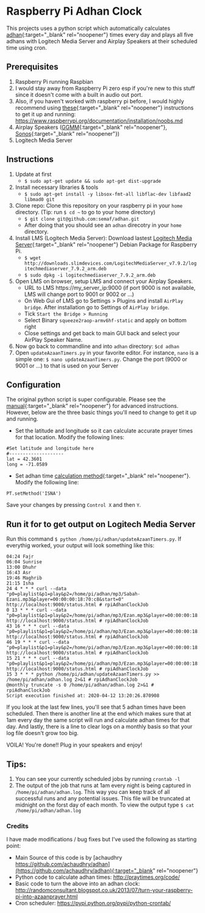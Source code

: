 # Raspberry Pi Adhan Clock
This projects uses a python script which automatically calculates [adhan](https://en.wikipedia.org/wiki/Adhan){:target="_blank" rel="noopener"} times every day and plays all five adhans with Logitech Media Server and Airplay Speakers at their scheduled time using cron.

## Prerequisites
1. Raspberry Pi running Raspbian
  1. I would stay away from Raspberry Pi zero esp if you're new to this stuff since it doesn't come with a built in audio out port.
  2. Also, if you haven't worked with raspberry pi before, I would highly recommend using [these](https://www.raspberrypi.org/documentation/installation/noobs.md){:target="_blank" rel="noopener"} instructions to get it up and running: https://www.raspberrypi.org/documentation/installation/noobs.md
2. Airplay Speakers ([GGMM](https://amzn.to/2RwiA4B){:target="_blank" rel="noopener"}, [Sonos](https://amzn.to/2XqB4al){:target="_blank" rel="noopener"})
3. Logitech Media Server

## Instructions
1. Update at first
    * `$ sudo apt-get update && sudo apt-get dist-upgrade`
2. Install necessary libraries & tools
    * `$ sudo apt-get install -y libsox-fmt-all libflac-dev libfaad2 libmad0 git`
3. Clone repo: Clone this repository on your raspberry pi in your `home` directory. (Tip: run `$ cd ~` to go to your home directory)
    * `$ git clone git@github.com:semaf/adhan.git`
    * After doing that you should see an `adhan` direcotry in your `home` directory.
4. Install LMS (Logitech Media Server): Download lastest [Logitech Media Server](http://downloads.slimdevices.com/LogitechMediaServer_v7.9.2/logitechmediaserver_7.9.2_arm.deb){:target="_blank" rel="noopener"} Debian Package for Raspberry Pi.
    * `$ wget http://downloads.slimdevices.com/LogitechMediaServer_v7.9.2/logitechmediaserver_7.9.2_arm.deb`
    * `$ sudo dpkg -i logitechmediaserver_7.9.2_arm.deb`
5. Open LMS on browser, setup LMS and connect your Airplay Speakers.
    * URL to LMS https://my_server_ip:9000 (if port 9000 is not available, LMS will change port to 9001 or 9002 or ...)
    * On Web Gui of LMS go to Settings > Plugins and install `AirPlay bridge`. After installation go to Settings of `AirPlay bridge`.
    * Tick `Start the Bridge > Running`
    * Select Binary `squeeze2raop-armv6hf-static` and apply on bottom right
    * Close settings and get back to main GUI back and select your AirPlay Speaker Name.
5. Now go back to commandline and into `adhan` directory: `$cd adhan`
6. Open `updateAzaanTimers.py` in your favorite editor. For instance, `nano` is a simple one: `$ nano updateAzaanTimers.py`. Change the port (9000 or 9001 or ...) to that is used on your Server

## Configuration
The original python script is super configurable. Please see the [manual](http://praytimes.org/manual){:target="_blank" rel="noopener"} for advanced instructions. However, below are the three basic things you'll need to change to get it up and running.

* Set the latitude and longitude so it can calculate accurate prayer times for that location. Modify the following lines:
```
#Set latitude and longitude here
#--------------------
lat = 42.3601
long = -71.0589
```
* Set adhan time [calculation method](http://praytimes.org/manual#Set_Calculation_Method){:target="_blank" rel="noopener"}. Modify the following line:
```
PT.setMethod('ISNA')
```
Save your changes by pressing `Control X` and then `Y`.

## Run it for to get output on Logitech Media Server
Run this command `$ python /home/pi/adhan/updateAzaanTimers.py`. If everythig worked, your output will look something like this:
```
04:24 Fajr
06:04 Sunrise
13:00 Dhuhr
16:43 Asr
19:46 Maghrib
21:15 Isha
24 4 * * * curl --data "p0=playlist&p1=play&p2=/home/pi/adhan/mp3/Sabah-Ezani.mp3&player=00:00:00:18:70:c8&start=0" http://localhost:9000/status.html # rpiAdhanClockJob
0 13 * * * curl --data "p0=playlist&p1=play&p2=/home/pi/adhan/mp3/Ezan.mp3&player=00:00:00:18:70:c8&start=0" http://localhost:9000/status.html # rpiAdhanClockJob
43 16 * * * curl --data "p0=playlist&p1=play&p2=/home/pi/adhan/mp3/Ezan.mp3&player=00:00:00:18:70:c8&start=0" http://localhost:9000/status.html # rpiAdhanClockJob
46 19 * * * curl --data "p0=playlist&p1=play&p2=/home/pi/adhan/mp3/Ezan.mp3&player=00:00:00:18:70:c8&start=0" http://localhost:9000/status.html # rpiAdhanClockJob
15 21 * * * curl --data "p0=playlist&p1=play&p2=/home/pi/adhan/mp3/Ezan.mp3&player=00:00:00:18:70:c8&start=0" http://localhost:9000/status.html # rpiAdhanClockJob
15 3 * * * python /home/pi/adhan/updateAzaanTimers.py >> /home/pi/adhan/adhan.log 2>&1 # rpiAdhanClockJob
@monthly truncate -s 0 /home/pi/adhan/adhan.log 2>&1 # rpiAdhanClockJob
Script execution finished at: 2020-04-12 13:20:26.870908
```

If you look at the last few lines, you'll see that 5 adhan times have been scheduled. Then there is another line at the end which makes sure that at 1am every day the same script will run and calculate adhan times for that day. And lastly, there is a line to clear logs on a monthly basis so that your log file doesn't grow too big.

VOILA! You're done!! Plug in your speakers and enjoy!

## Tips:
1. You can see your currently scheduled jobs by running `crontab -l`
2. The output of the job that runs at 1am every night is being captured in `/home/pi/adhan/adhan.log`. This way you can keep track of all successful runs and any potential issues. This file will be truncated at midnight on the forst day of each month. To view the output type `$ cat /home/pi/adhan/adhan.log`

### Credits
I have made modifications / bug fixes but I've used the following as starting point:
* Main Source of this code is by [achaudhry https://github.com/achaudhry/adhan](https://github.com/achaudhry/adhan){:target="_blank" rel="noopener"}
* Python code to calculate adhan times: http://praytimes.org/code/
* Basic code to turn the above into an adhan clock: http://randomconsultant.blogspot.co.uk/2013/07/turn-your-raspberry-pi-into-azaanprayer.html
* Cron scheduler: https://pypi.python.org/pypi/python-crontab/
